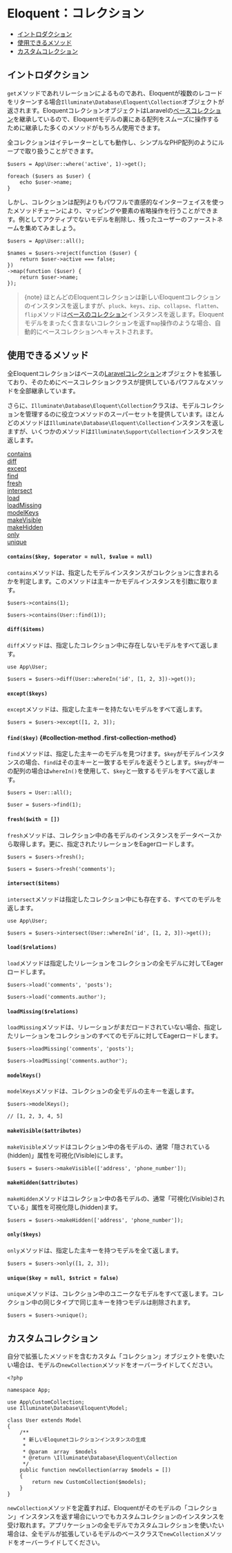 # Eloquent：コレクション

- [イントロダクション](#introduction)
- [使用できるメソッド](#available-methods)
- [カスタムコレクション](#custom-collections)

<a name="introduction"></a>
## イントロダクション

`get`メソッドであれリレーションによるものであれ、Eloquentが複数のレコードをリターンする場合`Illuminate\Database\Eloquent\Collection`オブジェクトが返されます。EloquentコレクションオブジェクトはLaravelの[ベースコレクション](/docs/{{version}}/collections)を継承しているので、Eloquentモデルの裏にある配列をスムーズに操作するために継承した多くのメソッドがもちろん使用できます。

全コレクションはイテレーターとしても動作し、シンプルなPHP配列のようにループで取り扱うことができます。

    $users = App\User::where('active', 1)->get();

    foreach ($users as $user) {
        echo $user->name;
    }

しかし、コレクションは配列よりもパワフルで直感的なインターフェイスを使ったメソッドチェーンにより、マッピングや要素の省略操作を行うことができます。例としてアクティブでないモデルを削除し、残ったユーザーのファーストネームを集めてみましょう。

    $users = App\User::all();

    $names = $users->reject(function ($user) {
        return $user->active === false;
    })
    ->map(function ($user) {
        return $user->name;
    });

> {note} ほとんどのEloquentコレクションは新しいEloquentコレクションのインスタンスを返しますが、`pluck`、`keys`、`zip`、`collapse`、`flatten`、`flip`メソッドは[ベースのコレクション](/docs/{{version}}/collections)インスタンスを返します。Eloquentモデルをまったく含まないコレクションを返す`map`操作のような場合、自動的にベースコレクションへキャストされます。

<a name="available-methods"></a>
## 使用できるメソッド

全Eloquentコレクションはベースの[Laravelコレクション](/docs/{{version}}/collections#available-methods)オブジェクトを拡張しており、そのためにベースコレクションクラスが提供しているパワフルなメソッドを全部継承しています。

さらに、`Illuminate\Database\Eloquent\Collection`クラスは、モデルコレクションを管理するのに役立つメソッドのスーパーセットを提供しています。ほとんどのメソッドは`Illuminate\Database\Eloquent\Collection`インスタンスを返しますが、いくつかのメソッドは`Illuminate\Support\Collection`インスタンスを返します。

<style>
    #collection-method-list > p {
        column-count: 1; -moz-column-count: 1; -webkit-column-count: 1;
        column-gap: 2em; -moz-column-gap: 2em; -webkit-column-gap: 2em;
    }

    #collection-method-list a {
        display: block;
    }
</style>

<div id="collection-method-list" markdown="1">

[contains](#method-contains)
[diff](#method-diff)
[except](#method-except)
[find](#method-find)
[fresh](#method-fresh)
[intersect](#method-intersect)
[load](#method-load)
[loadMissing](#method-loadMissing)
[modelKeys](#method-modelKeys)
[makeVisible](#method-makeVisible)
[makeHidden](#method-makeHidden)
[only](#method-only)
[unique](#method-unique)

</div>

<a name="method-contains"></a>
#### `contains($key, $operator = null, $value = null)`

`contains`メソッドは、指定したモデルインスタンスがコレクションに含まれるかを判定します。このメソッドは主キーかモデルインスタンスを引数に取ります。

    $users->contains(1);

    $users->contains(User::find(1));

<a name="method-diff"></a>
#### `diff($items)`

`diff`メソッドは、指定したコレクション中に存在しないモデルをすべて返します。

    use App\User;

    $users = $users->diff(User::whereIn('id', [1, 2, 3])->get());

<a name="method-except"></a>
#### `except($keys)`

`except`メソッドは、指定した主キーを持たないモデルをすべて返します。

    $users = $users->except([1, 2, 3]);

<a name="method-find"></a>
#### `find($key)` {#collection-method .first-collection-method}

`find`メソッドは、指定した主キーのモデルを見つけます。`$key`がモデルインスタンスの場合、`find`はその主キーと一致するモデルを返そうとします。`$key`がキーの配列の場合は`whereIn()`を使用して、`$key`と一致するモデルをすべて返します。

    $users = User::all();

    $user = $users->find(1);

<a name="method-fresh"></a>
#### `fresh($with = [])`

`fresh`メソッドは、コレクション中の各モデルのインスタンスをデータベースから取得します。更に、指定されたリレーションをEagerロードします。

    $users = $users->fresh();

    $users = $users->fresh('comments');

<a name="method-intersect"></a>
#### `intersect($items)`

`intersect`メソッドは指定したコレクション中にも存在する、すべてのモデルを返します。

    use App\User;

    $users = $users->intersect(User::whereIn('id', [1, 2, 3])->get());

<a name="method-load"></a>
#### `load($relations)`

`load`メソッドは指定したリレーションをコレクションの全モデルに対してEagerロードします。

    $users->load('comments', 'posts');

    $users->load('comments.author');

<a name="method-loadMissing"></a>
#### `loadMissing($relations)`

`loadMissing`メソッドは、リレーションがまだロードされていない場合、指定したリレーションをコレクションのすべてのモデルに対してEagerロードします。

    $users->loadMissing('comments', 'posts');

    $users->loadMissing('comments.author');

<a name="method-modelKeys"></a>
#### `modelKeys()`

`modelKeys`メソッドは、コレクションの全モデルの主キーを返します。

    $users->modelKeys();

    // [1, 2, 3, 4, 5]

<a name="method-makeVisible"></a>
#### `makeVisible($attributes)`

`makeVisible`メソッドはコレクション中の各モデルの、通常「隠されている(hidden)」属性を可視化(Visible)にします。

    $users = $users->makeVisible(['address', 'phone_number']);

<a name="method-makeHidden"></a>
#### `makeHidden($attributes)`

 `makeHidden`メソッドはコレクション中の各モデルの、通常「可視化(Visible)されている」属性を可視化隠し(hidden)ます。

    $users = $users->makeHidden(['address', 'phone_number']);

<a name="method-only"></a>
#### `only($keys)`

`only`メソッドは、指定した主キーを持つモデルを全て返します。

    $users = $users->only([1, 2, 3]);

<a name="method-unique"></a>
#### `unique($key = null, $strict = false)`

`unique`メソッドは、コレクション中のユニークなモデルをすべて返します。コレクション中の同じタイプで同じ主キーを持つモデルは削除されます。

    $users = $users->unique();

<a name="custom-collections"></a>
## カスタムコレクション

自分で拡張したメソッドを含むカスタム「コレクション」オブジェクトを使いたい場合は、モデルの`newCollection`メソッドをオーバーライドしてください。

    <?php

    namespace App;

    use App\CustomCollection;
    use Illuminate\Database\Eloquent\Model;

    class User extends Model
    {
        /**
         * 新しいEloqunetコレクションインスタンスの生成
         *
         * @param  array  $models
         * @return \Illuminate\Database\Eloquent\Collection
         */
        public function newCollection(array $models = [])
        {
            return new CustomCollection($models);
        }
    }

`newCollection`メソッドを定義すれば、Eloquentがそのモデルの「コレクション」インスタンスを返す場合にいつでもカスタムコレクションのインスタンスを受け取れます。アプリケーションの全モデルでカスタムコレクションを使いたい場合は、全モデルが拡張しているモデルのベースクラスで`newCollection`メソッドをオーバーライドしてください。
